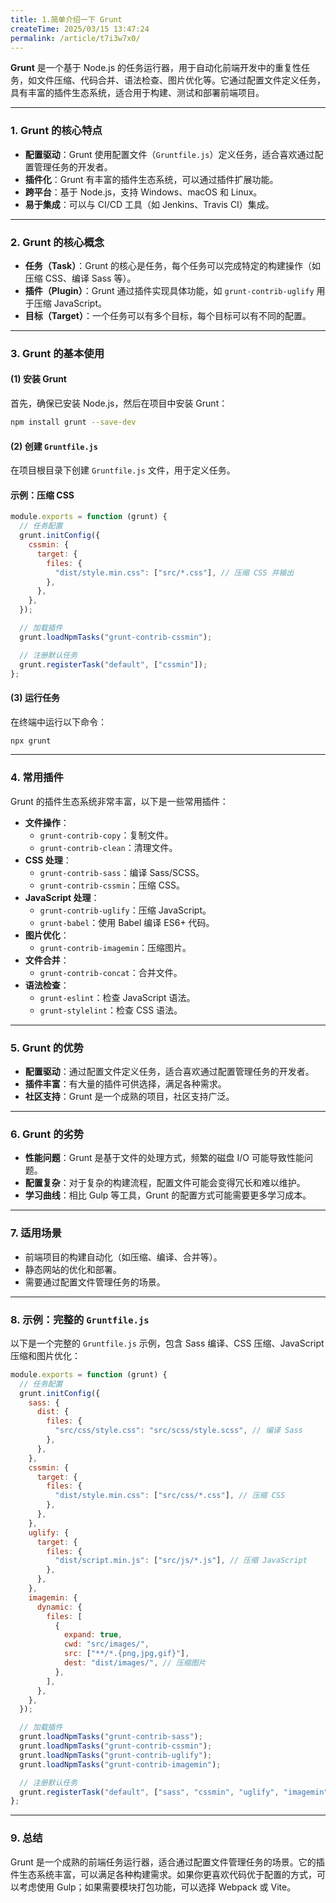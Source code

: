 ```yaml
---
title: 1.简单介绍一下 Grunt
createTime: 2025/03/15 13:47:24
permalink: /article/t7i3w7x0/
---
```

**Grunt** 是一个基于 Node.js 的任务运行器，用于自动化前端开发中的重复性任务，如文件压缩、代码合并、语法检查、图片优化等。它通过配置文件定义任务，具有丰富的插件生态系统，适合用于构建、测试和部署前端项目。

---

### **1. Grunt 的核心特点**

- **配置驱动**：Grunt 使用配置文件（`Gruntfile.js`）定义任务，适合喜欢通过配置管理任务的开发者。
- **插件化**：Grunt 有丰富的插件生态系统，可以通过插件扩展功能。
- **跨平台**：基于 Node.js，支持 Windows、macOS 和 Linux。
- **易于集成**：可以与 CI/CD 工具（如 Jenkins、Travis CI）集成。

---

### **2. Grunt 的核心概念**

- **任务（Task）**：Grunt 的核心是任务，每个任务可以完成特定的构建操作（如压缩 CSS、编译 Sass 等）。
- **插件（Plugin）**：Grunt 通过插件实现具体功能，如 `grunt-contrib-uglify` 用于压缩 JavaScript。
- **目标（Target）**：一个任务可以有多个目标，每个目标可以有不同的配置。

---

### **3. Grunt 的基本使用**

#### **(1) 安装 Grunt**

首先，确保已安装 Node.js，然后在项目中安装 Grunt：

```bash
npm install grunt --save-dev
```

#### **(2) 创建 `Gruntfile.js`**

在项目根目录下创建 `Gruntfile.js` 文件，用于定义任务。

#### **示例：压缩 CSS**

```javascript
module.exports = function (grunt) {
  // 任务配置
  grunt.initConfig({
    cssmin: {
      target: {
        files: {
          "dist/style.min.css": ["src/*.css"], // 压缩 CSS 并输出
        },
      },
    },
  });

  // 加载插件
  grunt.loadNpmTasks("grunt-contrib-cssmin");

  // 注册默认任务
  grunt.registerTask("default", ["cssmin"]);
};
```

#### **(3) 运行任务**

在终端中运行以下命令：

```bash
npx grunt
```

---

### **4. 常用插件**

Grunt 的插件生态系统非常丰富，以下是一些常用插件：

- **文件操作**：
  - `grunt-contrib-copy`：复制文件。
  - `grunt-contrib-clean`：清理文件。
- **CSS 处理**：
  - `grunt-contrib-sass`：编译 Sass/SCSS。
  - `grunt-contrib-cssmin`：压缩 CSS。
- **JavaScript 处理**：
  - `grunt-contrib-uglify`：压缩 JavaScript。
  - `grunt-babel`：使用 Babel 编译 ES6+ 代码。
- **图片优化**：
  - `grunt-contrib-imagemin`：压缩图片。
- **文件合并**：
  - `grunt-contrib-concat`：合并文件。
- **语法检查**：
  - `grunt-eslint`：检查 JavaScript 语法。
  - `grunt-stylelint`：检查 CSS 语法。

---

### **5. Grunt 的优势**

- **配置驱动**：通过配置文件定义任务，适合喜欢通过配置管理任务的开发者。
- **插件丰富**：有大量的插件可供选择，满足各种需求。
- **社区支持**：Grunt 是一个成熟的项目，社区支持广泛。

---

### **6. Grunt 的劣势**

- **性能问题**：Grunt 是基于文件的处理方式，频繁的磁盘 I/O 可能导致性能问题。
- **配置复杂**：对于复杂的构建流程，配置文件可能会变得冗长和难以维护。
- **学习曲线**：相比 Gulp 等工具，Grunt 的配置方式可能需要更多学习成本。

---

### **7. 适用场景**

- 前端项目的构建自动化（如压缩、编译、合并等）。
- 静态网站的优化和部署。
- 需要通过配置文件管理任务的场景。

---

### **8. 示例：完整的 `Gruntfile.js`**

以下是一个完整的 `Gruntfile.js` 示例，包含 Sass 编译、CSS 压缩、JavaScript 压缩和图片优化：

```javascript
module.exports = function (grunt) {
  // 任务配置
  grunt.initConfig({
    sass: {
      dist: {
        files: {
          "src/css/style.css": "src/scss/style.scss", // 编译 Sass
        },
      },
    },
    cssmin: {
      target: {
        files: {
          "dist/style.min.css": ["src/css/*.css"], // 压缩 CSS
        },
      },
    },
    uglify: {
      target: {
        files: {
          "dist/script.min.js": ["src/js/*.js"], // 压缩 JavaScript
        },
      },
    },
    imagemin: {
      dynamic: {
        files: [
          {
            expand: true,
            cwd: "src/images/",
            src: ["**/*.{png,jpg,gif}"],
            dest: "dist/images/", // 压缩图片
          },
        ],
      },
    },
  });

  // 加载插件
  grunt.loadNpmTasks("grunt-contrib-sass");
  grunt.loadNpmTasks("grunt-contrib-cssmin");
  grunt.loadNpmTasks("grunt-contrib-uglify");
  grunt.loadNpmTasks("grunt-contrib-imagemin");

  // 注册默认任务
  grunt.registerTask("default", ["sass", "cssmin", "uglify", "imagemin"]);
};
```

---

### **9. 总结**

Grunt 是一个成熟的前端任务运行器，适合通过配置文件管理任务的场景。它的插件生态系统丰富，可以满足各种构建需求。如果你更喜欢代码优于配置的方式，可以考虑使用 Gulp；如果需要模块打包功能，可以选择 Webpack 或 Vite。
